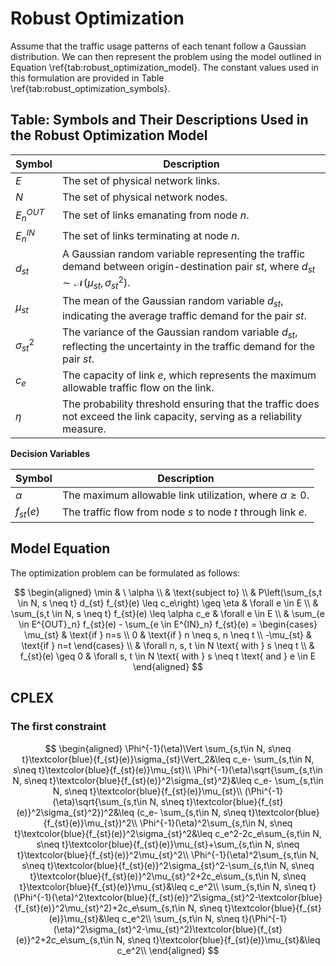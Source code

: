 # Robust Optimization

Assume that the traffic usage patterns of each tenant follow a Gaussian distribution. We can then represent the problem using the model outlined in Equation \ref{tab:robust_optimization_model}. The constant values used in this formulation are provided in Table \ref{tab:robust_optimization_symbols}.

## Table: Symbols and Their Descriptions Used in the Robust Optimization Model

| Symbol       | Description                                                                                                                  |
|--------------|------------------------------------------------------------------------------------------------------------------------------|
| $E$          | The set of physical network links.                                                                                             |
| $N$          | The set of physical network nodes.                                                                                             |
| $E^{OUT}_n$  | The set of links emanating from node $n$.                                                                                     |
| $E^{IN}_n$   | The set of links terminating at node $n$.                                                                                     |
| $d_{st}$     | A Gaussian random variable representing the traffic demand between origin-destination pair $st$, where $d_{st} \sim \mathcal{N}(\mu_{st}, \sigma^2_{st})$. |
| $\mu_{st}$   | The mean of the Gaussian random variable $d_{st}$, indicating the average traffic demand for the pair $st$.                  |
| $\sigma^2_{st}$ | The variance of the Gaussian random variable $d_{st}$, reflecting the uncertainty in the traffic demand for the pair $st$. |
| $c_e$        | The capacity of link $e$, which represents the maximum allowable traffic flow on the link.                                    |
| $\eta$       | The probability threshold ensuring that the traffic does not exceed the link capacity, serving as a reliability measure.       |

**Decision Variables**

| Symbol     | Description                                                         |
|------------|---------------------------------------------------------------------|
| $\alpha$   | The maximum allowable link utilization, where $\alpha \geq 0$.     |
| $f_{st}(e)$| The traffic flow from node $s$ to node $t$ through link $e$.       |

## Model Equation

The optimization problem can be formulated as follows:

$$
\begin{aligned}
    \min & \ \alpha \\
    & \text{subject to} \\
    & P\left(\sum_{s,t \in N, s \neq t} d_{st} f_{st}(e) \leq c_e\right) \geq \eta & \forall e \in E \\
    & \sum_{s,t \in N, s \neq t} f_{st}(e) \leq \alpha c_e & \forall e \in E \\
    & \sum_{e \in E^{OUT}_n} f_{st}(e) - \sum_{e \in E^{IN}_n} f_{st}(e) = \begin{cases}
        \mu_{st} & \text{if } n=s \\
        0 & \text{if } n \neq s, n \neq t \\
        -\mu_{st} & \text{if } n=t
    \end{cases} \\
    & \forall n, s, t \in N \text{ with } s \neq t \\
    & f_{st}(e) \geq 0 & \forall s, t \in N \text{ with } s \neq t \text{ and } e \in E
\end{aligned}
$$

## CPLEX
### The first constraint
$$
\begin{aligned}
\Phi^{-1}(\eta)\Vert \sum_{s,t\in N, s\neq t}\textcolor{blue}{f_{st}(e)}\sigma_{st}\Vert_2&\leq c_e- \sum_{s,t\in N, s\neq t}\textcolor{blue}{f_{st}(e)}\mu_{st}\\
\Phi^{-1}(\eta)\sqrt{\sum_{s,t\in N, s\neq t}\textcolor{blue}{f_{st}(e)}^2\sigma_{st}^2}&\leq c_e- \sum_{s,t\in N, s\neq t}\textcolor{blue}{f_{st}(e)}\mu_{st}\\
(\Phi^{-1}(\eta)\sqrt{\sum_{s,t\in N, s\neq t}\textcolor{blue}{f_{st}(e)}^2\sigma_{st}^2})^2&\leq (c_e- \sum_{s,t\in N, s\neq t}\textcolor{blue}{f_{st}(e)}\mu_{st})^2\\
\Phi^{-1}(\eta)^2\sum_{s,t\in N, s\neq t}\textcolor{blue}{f_{st}(e)}^2\sigma_{st}^2&\leq c_e^2-2c_e\sum_{s,t\in N, s\neq t}\textcolor{blue}{f_{st}(e)}\mu_{st}+\sum_{s,t\in N, s\neq t}\textcolor{blue}{f_{st}(e)}^2\mu_{st}^2\\
\Phi^{-1}(\eta)^2\sum_{s,t\in N, s\neq t}\textcolor{blue}{f_{st}(e)}^2\sigma_{st}^2-\sum_{s,t\in N, s\neq t}\textcolor{blue}{f_{st}(e)}^2\mu_{st}^2+2c_e\sum_{s,t\in N, s\neq t}\textcolor{blue}{f_{st}(e)}\mu_{st}&\leq c_e^2\\
\sum_{s,t\in N, s\neq t}(\Phi^{-1}(\eta)^2\textcolor{blue}{f_{st}(e)}^2\sigma_{st}^2-\textcolor{blue}{f_{st}(e)}^2\mu_{st}^2)+2c_e\sum_{s,t\in N, s\neq t}\textcolor{blue}{f_{st}(e)}\mu_{st}&\leq c_e^2\\
\sum_{s,t\in N, s\neq t}(\Phi^{-1}(\eta)^2\sigma_{st}^2-\mu_{st}^2)\textcolor{blue}{f_{st}(e)}^2+2c_e\sum_{s,t\in N, s\neq t}\textcolor{blue}{f_{st}(e)}\mu_{st}&\leq c_e^2\\
\end{aligned}
$$